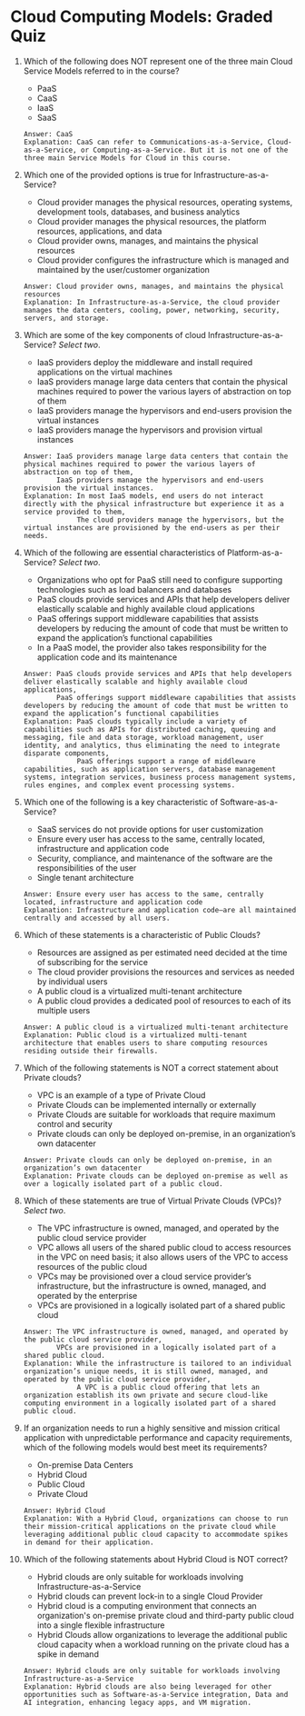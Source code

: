 # Cloud Computing Models: Graded Quiz

1. Which of the following does NOT represent one of the three main Cloud Service Models referred to in the course?
    - PaaS
    - CaaS
    - IaaS
    - SaaS
    ```
    Answer: CaaS
    Explanation: CaaS can refer to Communications-as-a-Service, Cloud-as-a-Service, or Computing-as-a-Service. But it is not one of the three main Service Models for Cloud in this course.
    ```

2. Which one of the provided options is true for Infrastructure-as-a-Service?
    - Cloud provider manages the physical resources, operating systems, development tools, databases, and business analytics
    - Cloud provider manages the physical resources, the platform resources, applications, and data
    - Cloud provider owns, manages, and maintains the physical resources
    - Cloud provider configures the infrastructure which is managed and maintained by the user/customer organization
    ```
    Answer: Cloud provider owns, manages, and maintains the physical resources
    Explanation: In Infrastructure-as-a-Service, the cloud provider manages the data centers, cooling, power, networking, security, servers, and storage.
    ```

3. Which are some of the key components of cloud Infrastructure-as-a-Service? _Select two_.
    - IaaS providers deploy the middleware and install required applications on the virtual machines
    - IaaS providers manage large data centers that contain the physical machines required to power the various layers of abstraction on top of them
    - IaaS providers manage the hypervisors and end-users provision the virtual instances
    - IaaS providers manage the hypervisors and provision virtual instances
    ```
    Answer: IaaS providers manage large data centers that contain the physical machines required to power the various layers of abstraction on top of them,
            IaaS providers manage the hypervisors and end-users provision the virtual instances.
    Explanation: In most IaaS models, end users do not interact directly with the physical infrastructure but experience it as a service provided to them,
                 The cloud providers manage the hypervisors, but the virtual instances are provisioned by the end-users as per their needs.
    ```

4. Which of the following are essential characteristics of Platform-as-a-Service? _Select two_.
    - Organizations who opt for PaaS still need to configure supporting technologies such as load balancers and databases
    - PaaS clouds provide services and APIs that help developers deliver elastically scalable and highly available cloud applications
    - PaaS offerings support middleware capabilities that assists developers by reducing the amount of code that must be written to expand the application’s functional capabilities
    - In a PaaS model, the provider also takes responsibility for the application code and its maintenance
    ```
    Answer: PaaS clouds provide services and APIs that help developers deliver elastically scalable and highly available cloud applications,
            PaaS offerings support middleware capabilities that assists developers by reducing the amount of code that must be written to expand the application’s functional capabilities
    Explanation: PaaS clouds typically include a variety of capabilities such as APIs for distributed caching, queuing and messaging, file and data storage, workload management, user identity, and analytics, thus eliminating the need to integrate disparate components,
                 PaaS offerings support a range of middleware capabilities, such as application servers, database management systems, integration services, business process management systems, rules engines, and complex event processing systems.
    ```

5. Which one of the following is a key characteristic of Software-as-a-Service?
    - SaaS services do not provide options for user customization
    - Ensure every user has access to the same, centrally located, infrastructure and application code
    - Security, compliance, and maintenance of the software are the responsibilities of the user
    - Single tenant architecture
    ```
    Answer: Ensure every user has access to the same, centrally located, infrastructure and application code
    Explanation: Infrastructure and application code—are all maintained centrally and accessed by all users.
    ```

6. Which of these statements is a characteristic of Public Clouds? 
    - Resources are assigned as per estimated need decided at the time of subscribing for the service
    - The cloud provider provisions the resources and services as needed by individual users
    - A public cloud is a virtualized multi-tenant architecture
    - A public cloud provides a dedicated pool of resources to each of its multiple users
    ```
    Answer: A public cloud is a virtualized multi-tenant architecture
    Explanation: Public cloud is a virtualized multi-tenant architecture that enables users to share computing resources residing outside their firewalls.
    ```

7. Which of the following statements is NOT a correct statement about Private clouds?
    - VPC is an example of a type of Private Cloud
    - Private Clouds can be implemented internally or externally
    - Private Clouds are suitable for workloads that require maximum control and security
    - Private clouds can only be deployed on-premise, in an organization’s own datacenter
    ```
    Answer: Private clouds can only be deployed on-premise, in an organization’s own datacenter
    Explanation: Private clouds can be deployed on-premise as well as over a logically isolated part of a public cloud.
    ```

8. Which of these statements are true of Virtual Private Clouds (VPCs)? _Select two_.
    - The VPC infrastructure is owned, managed, and operated by the public cloud service provider
    - VPC allows all users of the shared public cloud to access resources in the VPC on need basis; it also allows users of the VPC to access resources of the public cloud
    - VPCs may be provisioned over a cloud service provider’s infrastructure, but the infrastructure is owned, managed, and operated by the enterprise
    - VPCs are provisioned in a logically isolated part of a shared public cloud
    ```
    Answer: The VPC infrastructure is owned, managed, and operated by the public cloud service provider,
            VPCs are provisioned in a logically isolated part of a shared public cloud.
    Explanation: While the infrastructure is tailored to an individual organization’s unique needs, it is still owned, managed, and operated by the public cloud service provider,
                 A VPC is a public cloud offering that lets an organization establish its own private and secure cloud-like computing environment in a logically isolated part of a shared public cloud.
    ```

9. If an organization needs to run a highly sensitive and mission critical application with unpredictable performance and capacity requirements, which of the following models would best meet its requirements?
    - On-premise Data Centers
    - Hybrid Cloud
    - Public Cloud
    - Private Cloud
    ```
    Answer: Hybrid Cloud
    Explanation: With a Hybrid Cloud, organizations can choose to run their mission-critical applications on the private cloud while leveraging additional public cloud capacity to accommodate spikes in demand for their application.
    ```

10. Which of the following statements about Hybrid Cloud is NOT correct?
    - Hybrid clouds are only suitable for workloads involving Infrastructure-as-a-Service
    - Hybrid clouds can prevent lock-in to a single Cloud Provider
    - Hybrid cloud is a computing environment that connects an organization's on-premise private cloud and third-party public cloud into a single flexible infrastructure
    - Hybrid Clouds allow organizations to leverage the additional public cloud capacity when a workload running on the private cloud has a spike in demand
    ```
    Answer: Hybrid clouds are only suitable for workloads involving Infrastructure-as-a-Service
    Explanation: Hybrid clouds are also being leveraged for other opportunities such as Software-as-a-Service integration, Data and AI integration, enhancing legacy apps, and VM migration.
    ```